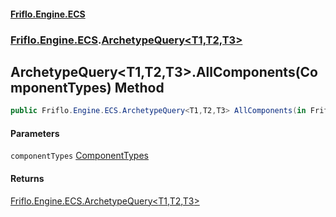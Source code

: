 #### [Friflo.Engine.ECS](index.md#'index')
### [Friflo.Engine.ECS](Friflo.Engine.ECS.md#'Friflo.Engine.ECS').[ArchetypeQuery&lt;T1,T2,T3&gt;](ArchetypeQuery_T1,T2,T3_.md#'Friflo.Engine.ECS.ArchetypeQuery<T1,T2,T3>')

## ArchetypeQuery<T1,T2,T3>.AllComponents(ComponentTypes) Method

```csharp
public Friflo.Engine.ECS.ArchetypeQuery<T1,T2,T3> AllComponents(in Friflo.Engine.ECS.ComponentTypes componentTypes);
```
#### Parameters

<a name='Friflo.Engine.ECS.ArchetypeQuery_T1,T2,T3_.AllComponents(Friflo.Engine.ECS.ComponentTypes).componentTypes'></a>

`componentTypes` [ComponentTypes](ComponentTypes.md#'Friflo.Engine.ECS.ComponentTypes')

#### Returns
[Friflo.Engine.ECS.ArchetypeQuery&lt;](ArchetypeQuery_T1,T2,T3_.md#'Friflo.Engine.ECS.ArchetypeQuery<T1,T2,T3>')[T1](ArchetypeQuery_T1,T2,T3_.md#Friflo.Engine.ECS.ArchetypeQuery_T1,T2,T3_.T1#'Friflo.Engine.ECS.ArchetypeQuery<T1,T2,T3>.T1')[,](ArchetypeQuery_T1,T2,T3_.md#'Friflo.Engine.ECS.ArchetypeQuery<T1,T2,T3>')[T2](ArchetypeQuery_T1,T2,T3_.md#Friflo.Engine.ECS.ArchetypeQuery_T1,T2,T3_.T2#'Friflo.Engine.ECS.ArchetypeQuery<T1,T2,T3>.T2')[,](ArchetypeQuery_T1,T2,T3_.md#'Friflo.Engine.ECS.ArchetypeQuery<T1,T2,T3>')[T3](ArchetypeQuery_T1,T2,T3_.md#Friflo.Engine.ECS.ArchetypeQuery_T1,T2,T3_.T3#'Friflo.Engine.ECS.ArchetypeQuery<T1,T2,T3>.T3')[&gt;](ArchetypeQuery_T1,T2,T3_.md#'Friflo.Engine.ECS.ArchetypeQuery<T1,T2,T3>')